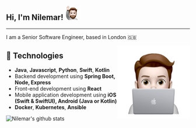 <h2> Hi, I'm Nilemar! <img src="images/hello.png" width="40px"></h2>
<hr>

<p>I am a Senior Software Engineer, based in London 🇬🇧</p>

<img align="right" src="images/dev.png" width="200px"></h2>

## 🚀 Technologies

- **Java**, **Javascript**, **Python**, **Swift**, **Kotlin**
- Backend development using **Spring Boot, Node, Express**
- Front-end development using **React**
- Mobile application development using **iOS (Swift & SwiftUI), Android (Java or Kotlin)**
- **Docker**, **Kubernetes**, **Ansible**

![Nilemar's github stats](https://github-readme-stats.vercel.app/api?username=nilemarbarcelos&theme=dracula&show_icons=true)

